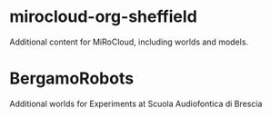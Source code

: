# mirocloud-org-sheffield
Additional content for MiRoCloud, including worlds and models.
# BergamoRobots
Additional worlds for Experiments at Scuola Audiofontica di Brescia
